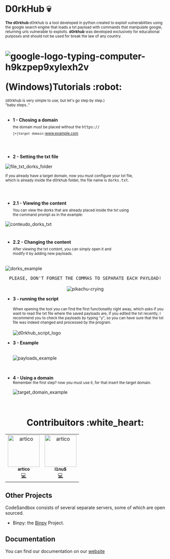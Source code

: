#  D0rkHub :skull: 
**<sub>The d0rkhub  </sub>** <sub>d0rkhub is a tool developed in python created to exploit vulnerabilities using the google search engine that loads a txt payload with
commands that manipulate google, returning urls vulnerable to exploits. **d0rkhub** was developed exclusively for educational purposes and should not be used for
break the law of any country. </sub>

<h1>
  <p align='center'>

  ![google-logo-typing-computer-h9kzpep9xylexh2v](https://github.com/gabrielsatoshi/d0rkhub/assets/112598996/1762d3ec-c8c6-47da-8bd3-ae61aa3e6101)

  </p>
(Windows)Tutorials :robot:
</h1>

<sub>(d0rkhub is very simple to use, but let's go step by step.) <br>
"baby steps.."</sub>
<br>
<br>


- **1 - Chosing a domain**<br>
<sub>the domain must be placed without the <kbd>https://</kbd> </sub><br> 
  <sub> `[+]target domain:`www.example.com</sub>
  <br>  <br>
#  

- **2 - Setting the txt file**<br>

![file_txt_dorks_folder](https://github.com/gabrielsatoshi/d0rkhub/assets/112598996/3ea978f0-5af6-45c2-9268-151511ac633f)

<sub>  If you already have a target domain, now you must configure your txt file,<br> which is already inside the d0rkhub folder, the file name is <kbd>dorks.txt</kbd>.</sub>
<br><br>

#  

- **2.1 - Viewing the content**<br>
  <sub>
You can view the dorks that are already placed inside the txt using <br>the command prompt as in the example:</sub>
    <br>
    
![conteudo_dorks_txt](https://github.com/gabrielsatoshi/d0rkhub/assets/112598996/a848077d-7b1a-44e7-be1a-5151b5cbb7e4)

#

- **2.2 - Changing the content**<br>
  <sub > After viewing the txt content, you can simply open it and <br> modify it by adding new payloads.</sub>
    <br> <br>
    
![dorks_example](https://github.com/gabrielsatoshi/d0rkhub/assets/112598996/2dd15332-7dfd-4537-b2cd-5d761f30198e)
    

<p align="center">
  <kbd>PLEASE, DON'T FORGET THE COMMAS TO SEPARATE EACH PAYLOAD!</kbd><br>
  <br
    
![pikachu-crying](https://github.com/gabrielsatoshi/d0rkhub/assets/112598996/7aec9a6e-5143-42a9-935f-c8d4b70bb2f9)

</p>


- **3 - running the script**<br><br>
  <sub > When opening the tool you can find the first functionality right away, which asks if you want to read the txt file where the saved payloads are, if you edited the txt recently, I recommend you to check the payloads by typing "y", so you can have sure that the txt file was indeed changed and processed by the program.</sub>
  <br>
  <br>
![d0rkhub_script_logo](https://github.com/gabrielsatoshi/d0rkhub/assets/112598996/61dcabe2-d3b3-4e81-898a-c0ea191ec15a)

- **3 - Example**<br><br>
    
  ![payloads_example](https://github.com/gabrielsatoshi/d0rkhub/assets/112598996/b0e5ff19-7982-41c1-9350-4765d5ceff83)
<br>

- **4 - Using a domain**<br>
  <sub > Remember the first step? now you must use it, for that insert the target domain.</sub>

  ![target_domain_example](https://github.com/gabrielsatoshi/d0rkhub/assets/112598996/d70c8d00-4f81-4ca8-9eed-ef784210d8d7)

<br>
<h1 align="center" color="red">
Contribuitors :white_heart:
</h1>

<table align="center">
  <tr>
    <td align="center"><a href="https://github.com/ArthurDants"><img src="https://github.com/gabrielsatoshi/d0rkhub/assets/112598996/79d50308-b97c-457e-afbf-d1d549901f61" width="100px;" alt="artico"/><br /><sub><b>artico</b></sub></a><br /><a href="https://github.com/ArthurDants" title="Code">💻</a></td>
    
  <td align="center"><a href="https://github.com/gabrielsatoshi"><img src="https://github.com/gabrielsatoshi/d0rkhub/assets/112598996/2ba87cb3-6ccc-4ec0-8f2d-791ef5c8921e" width="100px;" alt="artico"/><br /><sub><b>l1nu$</b></sub></a><br /><a href="z" title="Answering Questions"></a> <a href="https://github.com/gabrielsatoshi" title="Code">💻</a> <a href="https://github.com/gabrielsatoshi" title="Documentation"></a> </td>
  </tr>
</table>


## Other Projects

CodeSandbox consists of several separate servers, some of which are open
sourced.

- Binpy: the [Binpy](https://github.com/) Project.


## Documentation

You can find our documentation on our
[website](https://codesandbox.io/docs/learn/introduction/overview)




